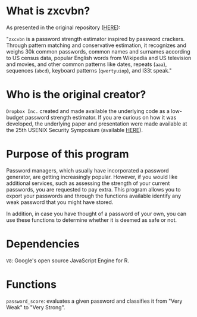 # What is zxcvbn?
As presented in the original repository (<a href="https://github.com/dropbox/zxcvbn">HERE</a>):

"<code>zxcvbn</code> is a password strength estimator inspired by password crackers. Through pattern matching and conservative estimation, it recognizes and weighs 30k common passwords, common names and surnames according to US census data, popular English words from Wikipedia and US television and movies, and other common patterns like dates, repeats (<code>aaa</code>), sequences (<code>abcd</code>), keyboard patterns (<code>qwertyuiop</code>), and l33t speak."

# Who is the original creator?
<code>Dropbox Inc.</code> created and made available the underlying code as a low-budget password strength estimator. If you are curious on how it was developed, the underlying
paper and presentation were made available at the 25th USENIX Security Symposium (available 
<a href="https://www.usenix.org/conference/usenixsecurity16/technical-sessions/presentation/wheeler">HERE</a>).

# Purpose of this program
Password managers, which usually have incorporated a password generator, are getting increasingly popular. However, if you would like additional services, such as assessing the strength of your current passwords, you are requested to pay extra. This program allows you to export your passwords and through the functions available identify any weak password that you might have stored.

In addition, in case you have thought of a password of your own, you can use these functions to determine whether it is deemed as safe or not.

# Dependencies
<code>V8</code>: Google's open source JavaScript Engine for R.

# Functions
<code>password_score</code>: evaluates a given password and classifies it from "Very Weak" to "Very Strong".
